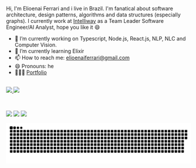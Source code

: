 Hi, I'm Elioenai Ferrari and i live in Brazil. I'm fanatical about software architecture, design patterns, algorithms and data structures (especially graphs). I currently work at [Intelliway](https://intelliway.com.br) as a Team Leader Software Engineer/AI Analyst, hope you like it 😄

- 🔭 I’m currently working on Typescript, Node.js, React.js, NLP, NLC and Computer Vision.
- 🌱 I’m currently learning Elixir
- 📫 How to reach me: elioenaiferrari@gmail.com
- 😄 Pronouns: he
- 👨🏽‍💻 [Portfolio](https://elioenai-ferrari.herokuapp.com)
  <br/>
  <br/>

<link rel="stylesheet" href="https://cdn.jsdelivr.net/gh/devicons/devicon@v2.13.0/devicon.min.css">

<div>
  <a href="https://github.com/ElioenaiFerrari">
  <img height="180em" src="https://github-readme-stats.vercel.app/api?username=ElioenaiFerrari&show_icons=true&theme=dracula&include_all_commits=true&count_private=true"/>
  <img height="180em" src="https://github-readme-stats.vercel.app/api/top-langs/?username=ElioenaiFerrari&layout=compact&langs_count=7&theme=dracula"/>
</div>

<div style="display: inline_block"><br>
  <i class="devicon-linux-plain colored"></i>
  <i class="devicon-javascript-plain colored"></i>
  <i class="devicon-typescript-plain colored"></i>
  <i class="devicon-nodejs-plain colored"></i>
  <i class="devicon-nestjs-plain colored"></i>
  <i class="devicon-vuejs-plain colored"></i>
  <i class="devicon-nuxtjs-plain colored"></i>
  <i class="devicon-react-plain colored"></i>
  <i class="devicon-nextjs-plain colored"></i>
  <i class="devicon-elixir-plain colored"></i>
  <i class="devicon-phoenix-plain colored"></i>
  <i class="devicon-python-plain colored"></i>
  <i class="devicon-mongodb-plain colored"></i>
  <i class="devicon-postgresql-plain colored"></i>
  <i class="devicon-apachekafka-original"></i>
  <i class="devicon-redis-original"></i>
  <i class="devicon-docker-plain colored"></i>
  <i class="devicon-kubernetes-plain colored"></i>
  <i class="devicon-googlecloud-plain colored"></i>
  <i class="devicon-heroku-plain colored"></i>
</div>
  
  ##
 
<div> 
  <a href="https://instagram.com/elioenai_ferrari" target="_blank"><img src="https://img.shields.io/badge/-Instagram-%23E4405F?style=for-the-badge&logo=instagram&logoColor=white" target="_blank"></a>
  <a href = "mailto:elioenaiferrari@gmail.com"><img src="https://img.shields.io/badge/-Gmail-%23333?style=for-the-badge&logo=gmail&logoColor=white" target="_blank"></a>
  <a href="https://www.linkedin.com/in/elioenai-ferrari-9a90a6173" target="_blank"><img src="https://img.shields.io/badge/-LinkedIn-%230077B5?style=for-the-badge&logo=linkedin&logoColor=white" target="_blank"></a> 
 
   ![Snake animation](https://github.com/ElioenaiFerrari/ElioenaiFerrari/blob/output/github-contribution-grid-snake.svg)  
</div>
